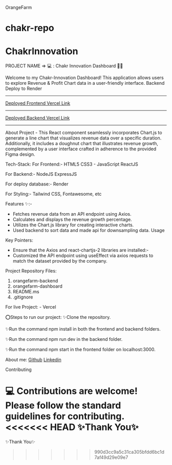 OrangeFarm
# chakr-repo
# ChakrInnovation

PROJECT NAME => 💻 : Chakr Innovation Dashboard 🧑‍🏫

Welcome to my Chakr-Innovation Dashboard! This application allows users to explore Revenue & Profit Chart data in a user-friendly interface.
Backend Deploy to Render 

----------------------------------

[Deployed Frontend Vercel Link](https://chakr-innovation-98ot-1vkswtvpl-akashnagpal1123s-projects.vercel.app/)

----------------------------------

[Deployed Backend Vercel Link](https://chakr-innovation-px0sa4jh2-akashnagpal1123s-projects.vercel.app/)

----------------------------------

About Project -
This React component seamlessly incorporates Chart.js to generate a line chart that visualizes revenue data over a specific duration. Additionally, it includes a doughnut chart that illustrates revenue growth, complemented by a user interface crafted in adherence to the provided Figma design.

Tech-Stack:
For Frontend:-
HTML5
CSS3  - JavaScript
ReactJS

For Backend:-
NodeJS
ExpressJS

For deploy database:-
Render

For Styling:-
Tailwind CSS, Fontawesome, etc

Features ✨:-
- Fetches revenue data from an API endpoint using Axios.
- Calculates and displays the revenue growth percentage.
- Utilizes the Chart.js library for creating interactive charts.
- Used backend to sort data and made api for downsampling data.
Usage

Key Pointers:
- Ensure that the Axios and react-chartjs-2 libraries are installed:-
- Customized the API endpoint using useEffect via axios requests to match the dataset provided by the company.

Project Repository Files:
1) orangefarm-backend
2) orangefarm-dashboard
3) README.ms
4) .gitignore

For live Project: - Vercel

⭕Steps to run our project:
✨Clone the repository.

✨Run the command npm install in both the frontend and backend folders.

✨Run the command npm run dev in the backend folder.

✨Run the command npm start in the frontend folder on localhost:3000.

About me:
[Github](https://github.com/akashnagpal1123)
[Linkedin](https://www.linkedin.com/in/akashnagpal23/)

Contributing

 💻 Contributions are welcome! Please follow the standard guidelines for contributing.
<<<<<<< HEAD
✨Thank You✨
=======
✨Thank You✨
>>>>>>> 990d3cc9a5c31ca305bfdd6bc1d7af49d29e09e7
